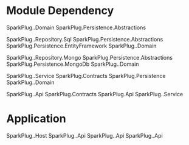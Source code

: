 
Module Dependency
=============================================

SparkPlug.<Module>.Domain
    SparkPlug.Persistence.Abstractions
    
SparkPlug.<Module>.Repository.Sql
    SparkPlug.Persistence.Abstractions
    SparkPlug.Persistence.EntityFramework
    SparkPlug.<Module>.Domain

SparkPlug.<Module>.Repository.Mongo
    SparkPlug.Persistence.Abstractions
    SparkPlug.Persistence.MongoDb
    SparkPlug.<Module>.Domain

SparkPlug.<Module>.Service
    SparkPlug.Contracts
    SparkPlug.Persistence
    SparkPlug.<Module>.Domain

SparkPlug.<Module>.Api
    SparkPlug.Contracts
    SparkPlug.Api
    SparkPlug.<Module>.Service


Application
===============================================
SparkPlug.<ApplicationName>.Host
    SparkPlug.<Module-1>.Api
    SparkPlug.<Module-2>.Api
    SparkPlug.<Module-2>.Api